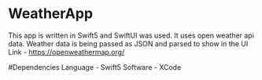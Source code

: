 # WeatherApp

This app is written in Swift5 and SwiftUI was used. It uses open weather api data. Weather data is being passed as JSON and parsed to show in the UI
Link - https://openweathermap.org/

#Dependencies 
Language - Swift5
Software - XCode
